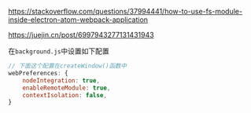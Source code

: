 <https://stackoverflow.com/questions/37994441/how-to-use-fs-module-inside-electron-atom-webpack-application>

<https://juejin.cn/post/6997943277131431943>



在`background.js`中设置如下配置

```js
// 下面这个配置在createWindow()函数中
webPreferences: {
	nodeIntegration: true,
	enableRemoteModule: true,
	contextIsolation: false,
}
```

